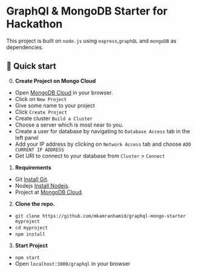 # GraphQl & MongoDB Starter for Hackathon

This project is built on `node.js` using `express`,`graphQL` and `mongoDB` as dependencies. 

## 🚀 Quick start

0. **Create Project on Mongo Cloud**
- Open [MongoDB Cloud](https://cloud.mongodb.com) in your browser.
- Click on `New Project` 
- Give some name to your project
- Click `Create Project`
- Create cluster `Build a Cluster`
- Choose a server which is most near to you.
- Create a user for database by navigating to `Database Access` tab in the left panel 
- Add your IP address by clicking on `Network Access` tab and choose `ADD CURRENT IP ADDRESS`
- Get URI to connect to your database from `Cluster` > `Connect`

1. **Requirements**

- Git [Install Git](https://git-scm.com/downloads).
- Nodejs [Install Nodejs](https://nodejs.org/en/download/).
- Project at [MongoDB Cloud](https://cloud.mongodb.com).

2.  **Clone the repo.**
- `git clone https://github.com/mkamranhamid/graphql-mongo-starter myproject`
- `cd myproject`
- `npm install`

3. **Start Project**
- `npm start`
- Open `localhost:3000/graphql` in your browser